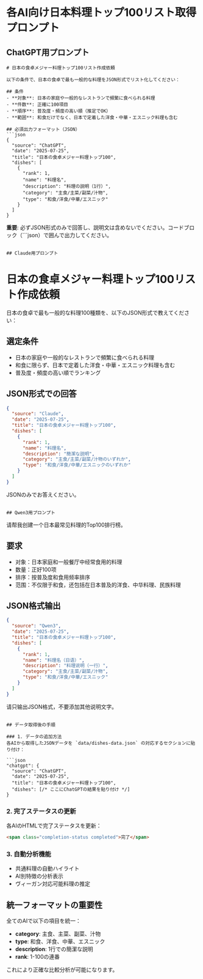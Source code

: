 # 各AI向け日本料理トップ100リスト取得プロンプト

## ChatGPT用プロンプト

```
# 日本の食卓メジャー料理トップ100リスト作成依頼

以下の条件で、日本の食卓で最も一般的な料理をJSON形式でリスト化してください：

## 条件
- **対象**: 日本の家庭や一般的なレストランで頻繁に食べられる料理
- **件数**: 正確に100項目
- **順序**: 普及度・頻度の高い順（推定でOK）
- **範囲**: 和食だけでなく、日本で定着した洋食・中華・エスニック料理も含む

## 必須出力フォーマット（JSON）
```json
{
  "source": "ChatGPT",
  "date": "2025-07-25",
  "title": "日本の食卓メジャー料理トップ100",
  "dishes": [
    {
      "rank": 1,
      "name": "料理名",
      "description": "料理の説明（1行）",
      "category": "主食/主菜/副菜/汁物",
      "type": "和食/洋食/中華/エスニック"
    }
  ]
}
```

**重要**: 必ずJSON形式のみで回答し、説明文は含めないでください。コードブロック（```json）で囲んで出力してください。
```

## Claude用プロンプト

```
# 日本の食卓メジャー料理トップ100リスト作成依頼

日本の食卓で最も一般的な料理100種類を、以下のJSON形式で教えてください：

## 選定条件
- 日本の家庭や一般的なレストランで頻繁に食べられる料理
- 和食に限らず、日本で定着した洋食・中華・エスニック料理も含む
- 普及度・頻度の高い順でランキング

## JSON形式での回答
```json
{
  "source": "Claude",
  "date": "2025-07-25",
  "title": "日本の食卓メジャー料理トップ100",
  "dishes": [
    {
      "rank": 1,
      "name": "料理名",
      "description": "簡潔な説明",
      "category": "主食/主菜/副菜/汁物のいずれか",
      "type": "和食/洋食/中華/エスニックのいずれか"
    }
  ]
}
```

JSONのみでお答えください。
```

## Qwen3用プロンプト

```
请帮我创建一个日本最常见料理的Top100排行榜。

## 要求
- 对象：日本家庭和一般餐厅中经常食用的料理
- 数量：正好100项
- 排序：按普及度和食用频率排序
- 范围：不仅限于和食，还包括在日本普及的洋食、中华料理、民族料理

## JSON格式输出
```json
{
  "source": "Qwen3",
  "date": "2025-07-25",
  "title": "日本の食卓メジャー料理トップ100",
  "dishes": [
    {
      "rank": 1,
      "name": "料理名（日语）",
      "description": "料理说明（一行）",
      "category": "主食/主菜/副菜/汁物",
      "type": "和食/洋食/中華/エスニック"
    }
  ]
}
```

请只输出JSON格式，不要添加其他说明文字。
```

## データ取得後の手順

### 1. データの追加方法
各AIから取得したJSONデータを `data/dishes-data.json` の対応するセクションに貼り付け：

```json
"chatgpt": {
  "source": "ChatGPT",
  "date": "2025-07-25",
  "title": "日本の食卓メジャー料理トップ100",
  "dishes": [/* ここにChatGPTの結果を貼り付け */]
}
```

### 2. 完了ステータスの更新
各AIのHTMLで完了ステータスを更新：
```html
<span class="completion-status completed">完了</span>
```

### 3. 自動分析機能
- 共通料理の自動ハイライト
- AI別特徴の分析表示
- ヴィーガン対応可能料理の推定

## 統一フォーマットの重要性

全てのAIで以下の項目を統一：
- **category**: 主食、主菜、副菜、汁物
- **type**: 和食、洋食、中華、エスニック
- **description**: 1行での簡潔な説明
- **rank**: 1-100の連番

これにより正確な比較分析が可能になります。